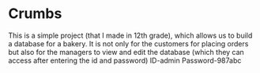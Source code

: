 # Crumbs
This is a simple project (that I made in 12th grade), which allows us to build a database for a bakery.
It is not only for the customers for placing orders but also for the managers to view and edit the database (which they can access after entering the id and password)
ID-admin
Password-987abc
